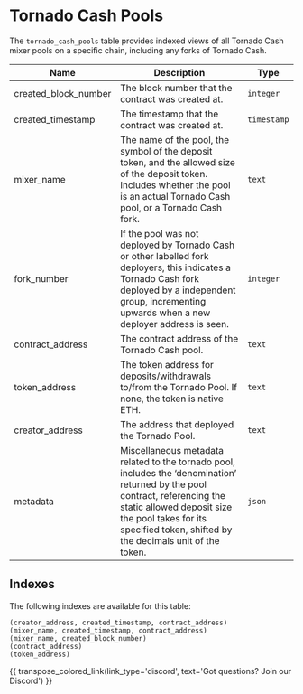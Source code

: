 # Tornado Cash Pools

The `tornado_cash_pools` table provides indexed views of all Tornado Cash mixer pools on a specific chain, including any forks of Tornado Cash.

| Name                | Description                                                                 | Type        |
| --------- | --------- | --------------------------------------------------------------------------- |
| created_block_number | The block number that the contract was created at. | `integer` |
| created_timestamp | The timestamp that the contract was created at. | `timestamp` |
| mixer_name | The name of the pool, the symbol of the deposit token, and the allowed size of the deposit token. Includes whether the pool is an actual Tornado Cash pool, or a Tornado Cash fork. | `text` |
| fork_number | If the pool was not deployed by Tornado Cash or other labelled fork deployers, this indicates a Tornado Cash fork deployed by a independent group, incrementing upwards when a new deployer address is seen. | `integer` |
| contract_address | The contract address of the Tornado Cash pool. | `text` |
| token_address | The token address for deposits/withdrawals to/from the Tornado Pool. If none, the token is native ETH. | `text` |
| creator_address | The address that deployed the Tornado Pool. | `text` |
| metadata | Miscellaneous metadata related to the tornado pool, includes the ‘denomination’ returned by the pool contract, referencing the static allowed deposit size the pool takes for its specified token, shifted by the decimals unit of the token. | `json` |

## Indexes
The following indexes are available for this table:

```
(creator_address, created_timestamp, contract_address)
(mixer_name, created_timestamp, contract_address)
(mixer_name, created_block_number)
(contract_address)
(token_address)
```

{{ transpose_colored_link(link_type='discord', text='Got questions?  Join our Discord') }}
